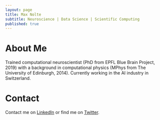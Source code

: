 ```yaml
---
layout: page
title: Max Nolte
subtitle: Neuroscience | Data Science | Scientific Computing
published: true
---
```


# About Me

Trained computational neuroscientist (PhD from EPFL Blue Brain Project, 2019) with a background in computational physics (MPhys from The University of Edinburgh, 2014). Currently working in the AI industry in Switzerland.

# Contact

Contact me on [LinkedIn](https://www.linkedin.com/in/max-nolte/) or find me on [Twitter](https://twitter.com/max_nolte_).
